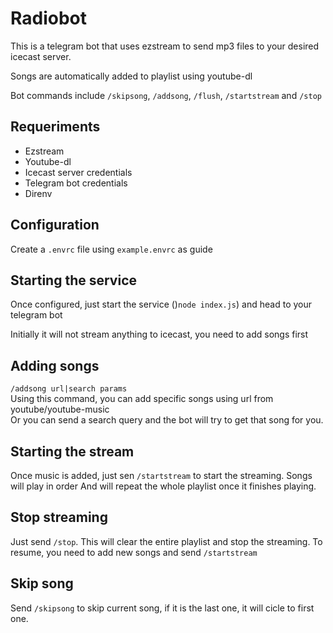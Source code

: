 Radiobot
========

This is a telegram bot that uses ezstream to send mp3 files to your desired 
icecast server.

Songs are automatically added to playlist using youtube-dl

Bot commands include `/skipsong`, `/addsong`, `/flush`, `/startstream` and `/stop`

## Requeriments
- Ezstream
- Youtube-dl
- Icecast server credentials
- Telegram bot credentials
- Direnv

## Configuration
Create a `.envrc` file using `example.envrc` as guide

## Starting the service
Once configured, just start the service ()`node index.js`) and head to your 
telegram bot

Initially it will not stream anything to icecast, you need to add songs first

## Adding songs
`/addsong url|search params`  
Using this command, you can add specific songs using url from youtube/youtube-music  
Or you can send a search query and the bot will try to get that song for you.

## Starting the stream
Once music is added, just sen `/startstream` to start the streaming. Songs will play in order 
And will repeat the whole playlist once it finishes playing.

## Stop streaming
Just send `/stop`. This will clear the entire playlist and stop the streaming. 
To resume, you need to add new songs and send `/startstream`

## Skip song
Send `/skipsong` to skip current song, if it is the last one, it will cicle to first one.

